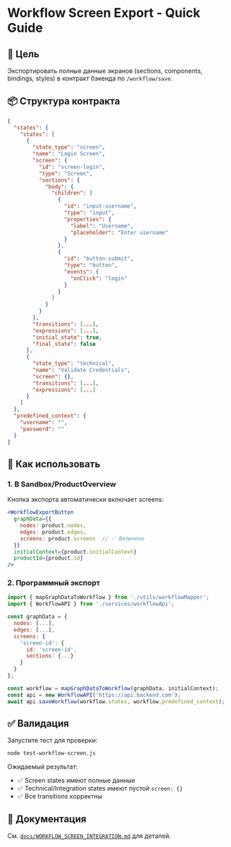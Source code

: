 # Workflow Screen Export - Quick Guide

## 🎯 Цель

Экспортировать полные данные экранов (sections, components, bindings, styles) в контракт бэкенда по `/workflow/save`.

## 📦 Структура контракта

```json
{
  "states": {
    "states": [
      {
        "state_type": "screen",
        "name": "Login Screen",
        "screen": {
          "id": "screen-login",
          "type": "Screen",
          "sections": {
            "body": {
              "children": [
                {
                  "id": "input-username",
                  "type": "input",
                  "properties": {
                    "label": "Username",
                    "placeholder": "Enter username"
                  }
                },
                {
                  "id": "button-submit",
                  "type": "button",
                  "events": {
                    "onClick": "login"
                  }
                }
              ]
            }
          }
        },
        "transitions": [...],
        "expressions": [...],
        "initial_state": true,
        "final_state": false
      },
      {
        "state_type": "technical",
        "name": "Validate Credentials",
        "screen": {},
        "transitions": [...],
        "expressions": [...]
      }
    ]
  },
  "predefined_context": {
    "username": "",
    "password": ""
  }
}
```

## 🔧 Как использовать

### 1. В Sandbox/ProductOverview

Кнопка экспорта автоматически включает screens:

```jsx
<WorkflowExportButton
  graphData={{
    nodes: product.nodes,
    edges: product.edges,
    screens: product.screens  // ✅ Включено
  }}
  initialContext={product.initialContext}
  productId={product.id}
/>
```

### 2. Программный экспорт

```javascript
import { mapGraphDataToWorkflow } from './utils/workflowMapper';
import { WorkflowAPI } from './services/workflowApi';

const graphData = {
  nodes: [...],
  edges: [...],
  screens: {
    'screen-id': {
      id: 'screen-id',
      sections: {...}
    }
  }
};

const workflow = mapGraphDataToWorkflow(graphData, initialContext);
const api = new WorkflowAPI('https://api.backend.com');
await api.saveWorkflow(workflow.states, workflow.predefined_context);
```

## ✅ Валидация

Запустите тест для проверки:

```bash
node test-workflow-screen.js
```

Ожидаемый результат:
- ✅ Screen states имеют полные данные
- ✅ Technical/Integration states имеют пустой `screen: {}`
- ✅ Все transitions корректны

## 📖 Документация

См. [`docs/WORKFLOW_SCREEN_INTEGRATION.md`](./WORKFLOW_SCREEN_INTEGRATION.md) для деталей.
